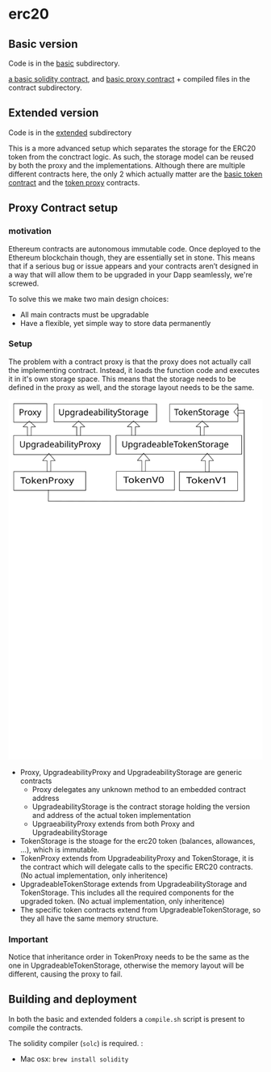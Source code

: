 # erc20

## Basic version

Code is in the [basic](./basic) subdirectory.

[a basic solidity contract](basic/basic_contract.sol), and [basic proxy contract](basic/proxy_contract.sol) +
compiled files in the contract subdirectory.


## Extended version

Code is in the [extended](./extended) subdirectory

This is a more advanced setup which separates the storage for the ERC20 token from the conctract logic. As such,
the storage model can be reused by both the proxy and the implementations. Although there are multiple different
contracts here, the only 2 which actually matter are the [basic token contract](./extended/basic_contract.sol) and
the [token proxy](./extended/token_proxy.sol) contracts.

## Proxy Contract setup
 
### motivation

Ethereum contracts are autonomous immutable code. Once deployed to the Ethereum blockchain though, they are essentially set in stone. This means that if a serious bug or issue appears and your contracts aren’t designed in a way that will allow them to be upgraded in your Dapp seamlessly, we're screwed.

To  solve this we make two main design choices:
- All main contracts must be upgradable
- Have a flexible, yet simple way to store data permanently

### Setup

The problem with a contract proxy is that the proxy does not actually call the implementing contract. Instead,
it loads the function code and executes it in it's own storage space. This means that the storage needs to be
defined in the proxy as well, and the storage layout needs to be the same.

![](erc20_setup.svg)

+ Proxy, UpgradeabilityProxy and UpgradeabilityStorage are generic contracts
  + Proxy delegates any unknown method to an embedded contract address
  + UpgradeabilityStorage is the contract storage holding the version and address of the actual token implementation
  + UpgraeabilityProxy extends from both Proxy and UpgradeabilityStorage
+ TokenStorage is the stoage for the erc20 token (balances, allowances, ...), which is immutable.
+ TokenProxy extends from UpgradeabilityProxy and TokenStorage, it is the contract which will delegate calls to the
  specific ERC20 contracts. (No actual implementation, only inheritence)
+ UpgradeableTokenStorage extends from UpgradeabilityStorage and TokenStorage. This includes all the required components
  for the upgraded token. (No actual implementation, only inheritence)
+ The specific token contracts extend from UpgradeableTokenStorage, so they all have the same memory structure.

### Important

Notice that inheritance order in TokenProxy needs to be the same as the one in UpgradeableTokenStorage, otherwise the memory layout will
be different, causing the proxy to fail.

## Building and deployment

In both the basic and extended folders a `compile.sh` script is present to compile the contracts.

The solidity compiler (`solc`) is required. :
- Mac osx: `brew install solidity`  